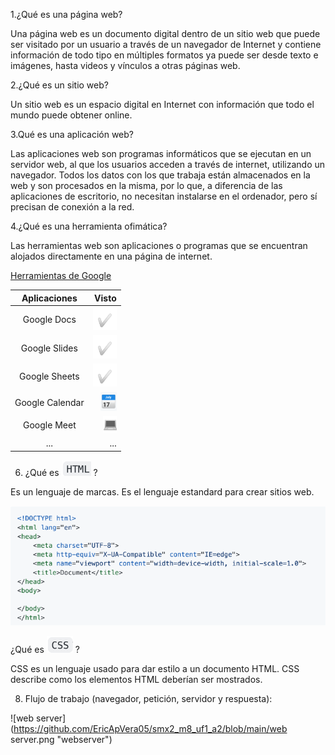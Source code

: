 1.¿Qué es una página web?

Una página web es un documento digital dentro de un sitio web que puede ser visitado por un usuario a través de un navegador de Internet y contiene información de todo tipo en múltiples formatos ya puede ser desde texto e imágenes, hasta videos y vínculos a otras páginas web.

2.¿Qué es un sitio web?

Un sitio web es un espacio digital en Internet con información que todo el mundo puede obtener online.

3.Qué es una aplicación web?

Las aplicaciones web son programas informáticos que se ejecutan en un servidor web, al que los usuarios acceden a través de internet, utilizando un navegador. Todos los datos con los que trabaja están almacenados en la web y son procesados en la misma, por lo que, a diferencia de las aplicaciones de escritorio, no necesitan instalarse en el ordenador, pero sí precisan de conexión a la red. 

4.¿Qué es una herramienta ofimática?

Las herramientas web son aplicaciones o programas que se encuentran alojados directamente en una página de internet.

[Herramientas de Google](https://www.google.com/intl/es-419/chrome/browser-tools/)

| Aplicaciones | Visto |
|:--------:|---------:|
| Google Docs | ![tick](https://github.com/EricApVera05/smx2_m8_uf1_a2/blob/main/tick.png "Tick") |
| Google Slides | ![tick](https://github.com/EricApVera05/smx2_m8_uf1_a2/blob/main/tick.png "Tick") |
| Google Sheets | ![tick](https://github.com/EricApVera05/smx2_m8_uf1_a2/blob/main/tick.png "Tick") |
| Google Calendar | ![calendar](https://github.com/EricApVera05/smx2_m8_uf1_a2/blob/main/calendar.png "Calendar")|
| Google Meet | ![ord](https://github.com/EricApVera05/smx2_m8_uf1_a2/blob/main/ord.png "Ordenador") |
| ... | ... |

6. ¿Qué es ![html](https://github.com/EricApVera05/smx2_m8_uf1_a2/blob/main/html.png "html") ?

Es un lenguaje de marcas. Es el lenguaje estandard para crear sitios web.

![code](https://github.com/EricApVera05/smx2_m8_uf1_a2/blob/main/code.png "code")

¿Qué es ![css](https://github.com/EricApVera05/smx2_m8_uf1_a2/blob/main/css.png "css") ?

CSS es un lenguaje usado para dar estilo a un documento HTML. CSS describe como los
elementos HTML deberían ser mostrados.

8. Flujo de trabajo (navegador, petición, servidor y respuesta):

![web server](https://github.com/EricApVera05/smx2_m8_uf1_a2/blob/main/web server.png "webserver")
